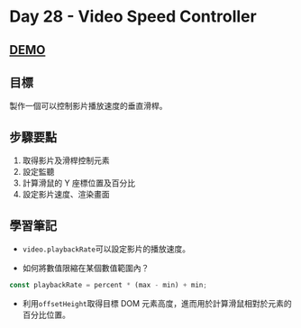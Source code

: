 # Day 28 - Video Speed Controller

## [DEMO](https://ayating.github.io/JavaScript30/28%20-%20Video%20Speed%20Controller/index-done.html)

## 目標

製作一個可以控制影片播放速度的垂直滑桿。

## 步驟要點

1. 取得影片及滑桿控制元素
2. 設定監聽
3. 計算滑鼠的 Y 座標位置及百分比
4. 設定影片速度、渲染畫面

## 學習筆記

- `video.playbackRate`可以設定影片的播放速度。

- 如何將數值限縮在某個數值範圍內？

```js
const playbackRate = percent * (max - min) + min;
```

- 利用`offsetHeight`取得目標 DOM 元素高度，進而用於計算滑鼠相對於元素的百分比位置。
